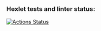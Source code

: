 ### Hexlet tests and linter status:
[![Actions Status](https://github.com/elatishev/frontend-testing-react-project-67/actions/workflows/hexlet-check.yml/badge.svg)](https://github.com/elatishev/frontend-testing-react-project-67/actions)